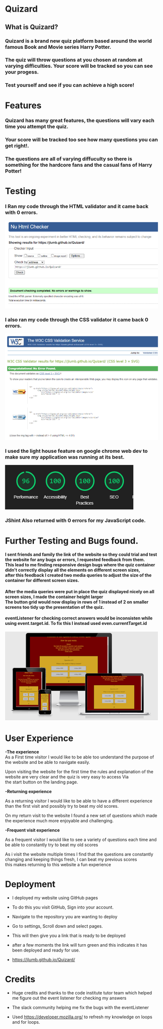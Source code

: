 
#                                                                          Quizard

##                                                                    What is Quizard?
 ### Quizard is a brand new quiz platform based around the world famous Book and Movie series Harry Potter. 
 ### The quiz will throw questions at you chosen at random at varying difficulties. Your score will be tracked so you can see your progess. 
 ### Test yourself and see if you can achieve a high score!

# Features
### Quizard has many great features, the questions will vary each time you attempt the quiz.
### Your score will be tracked too see how many questions you can get right!.
### The questions are all of varying diffuculty so there is something for the hardcore fans and the casual fans of Harry Potter!

# Testing

### I Ran my code through the HTML validator and it came back with 0 errors.
 ![htmlcheck](assets/images/htmlcheck.png)

### I also ran my code through the CSS validator it came back 0 errors.
 ![csscheck](assets/images/csscheck.png)

### I used the light house feature on google chrome web dev to make sure my application was running at its best.

![lighthouse](assets/images/lighthouse.png)

### JShint Also returned with 0 errors for my JavaScript code.

# Further Testing and Bugs found.

#### I sent friends and family the link of the website so they could  trial and test the website for any bugs or errors, I requested feedback from them.<br>This lead to me finding responsive design bugs where the quiz container didn't correctly display all the elements on different screen sizes,<br>after this feedback I created two media queries to adjust the size of the container for different screen sizes.

#### After the media queries were put in place the quiz displayed nicely on all screen sizes, I made the container height larger<br> The button grid would now display in rows of 1 instead of 2 on smaller screens too tidy up the presentation of the quiz.

#### eventListener for checking correct answers would be inconsisten while using event.target.id. To fix this I instead used even.currentTarget.id


![responsive](assets/images/amiresponsive.png)


# User Experience

**-The experience**<br>
 As a First time visitor I would like to be able too understand the purpose of the website and be able to navigate easily.<br>

 Upon visiting the website for the first time the rules and explanation of the website are very clear and the quiz is very easy to access Via<br>
 the start button on the landing page.

 **-Returning experience**<br>

 As a returning visitor I would like to be able to have a different experience than the first visit and possibly try to beat my old scores.

 On my return visit to the website I found a new set of questions which made the experience much more enjoyable and challenging.

**-Frequent visit experience**<br>

 As a frequent visitor I would like to see a variety of questions each time and be able to constantly try to beat my old scores

 As i visit the website multiple times I find that the questions are constantly changing and keeping things fresh, I can beat my previous scores<br>
 this makes returning to this website a fun experience

 # Deployment

- I deployed my website using GitHub pages

- To do this you visit GitHub, Sign into your account.

- Navigate to the repository you are wanting to deploy

- Go to settings, Scroll down and select pages.

- This will then give you a link that is ready to be deployed

- after a few moments the link will turn green and this indicates it has been deployed and ready for use.

- https://jlumb.github.io/Quizard/


# Credits

- Huge credits and thanks to the code institute tutor team which helped me figure out the event listener for checking my answers

- The slack community helping me fix the bugs with the eventListener

- Used https://developer.mozilla.org/ to refresh my knowledge on loops and for loops.


 
